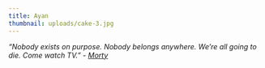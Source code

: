 ```yaml
---
title: Ayan
thumbnail: uploads/cake-3.jpg
---
```

*“Nobody exists on purpose. Nobody belongs anywhere. We’re all going to die. Come watch TV.” - [Morty](https://en.wikipedia.org/wiki/Rick_and_Morty)*